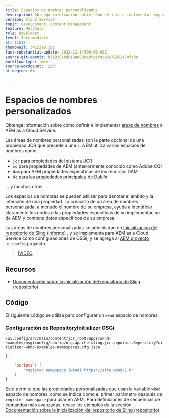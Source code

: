 ```yaml
---
title: Espacios de nombres personalizados
description: Obtenga información sobre cómo definir e implementar espacios de nombres personalizados en AEM as a Cloud Service.
version: Cloud Service
topic: Development, Content Management
feature: Metadata
role: Developer
level: Intermediate
kt: 11618
thumbnail: 3412319.jpg
last-substantial-update: 2022-12-14T00:00:00Z
source-git-commit: b3e9251bdb18a008be95c1fa9e5c79252a74fc98
workflow-type: tm+mt
source-wordcount: '230'
ht-degree: 6%

---
```


# Espacios de nombres personalizados

Obtenga información sobre cómo definir e implementar [áreas de nombres](https://developer.adobe.com/experience-manager/reference-materials/spec/jcr/1.0/4.5_Namespaces.html) a AEM as a Cloud Service.

Las áreas de nombres personalizadas son la parte opcional de una propiedad JCR que precede a una `:`. AEM utiliza varios espacios de nombres como:

+ `jcr` para propiedades del sistema JCR
+ `cq` para propiedades de AEM (anteriormente conocido como Adobe CQ)
+ `dam` para AEM propiedades específicas de los recursos DAM
+ `dc` para las propiedades principales de Dublín

... y muchos otros.

Los espacios de nombres se pueden utilizar para denotar el ámbito y la intención de una propiedad. La creación de un área de nombres personalizada, a menudo el nombre de su empresa, ayuda a identificar claramente los nodos o las propiedades específicas de su implementación de AEM y contiene datos específicos de su empresa.

Las áreas de nombres personalizadas se administran en [Inicialización del repositorio de Sling (informe)](https://sling.apache.org/documentation/bundles/repository-initialization.html) , y se implementa para AEM as a Cloud Service como configuraciones de OSGi, y se agrega al [AEM proyecto](https://experienceleague.adobe.com/docs/experience-manager-core-components/using/developing/archetype/overview.html?lang=es) `ui.config` proyecto.

>[!VIDEO](https://video.tv.adobe.com/v/3412319?quality=12&learn=on)

## Recursos

+ [Documentación sobre la inicialización del repositorio de Sling (repositorio)](https://sling.apache.org/documentation/bundles/repository-initialization.html#repoinit-parser-test-scenarios)

## Código 

El siguiente código se utiliza para configurar un `wknd` espacio de nombres.

### Configuración de RepositoryInitializer OSGi

`/ui.config/src/main/content/jcr_root/apps/wknd-examples/osgiconfig/config/org.apache.sling.jcr.repoinit.RepositoryInitializer~wknd-examples-namespaces.cfg.json`

```json
{

    "scripts": [
        "register namespace (wknd) https://site.wknd/1.0"
    ]
}
```

Esto permite que las propiedades personalizadas que usan la variable `wknd` espacio de nombres, como se indica como el primer parámetro después de `register namespace` para usar en AEM. Para definiciones de secuencias de comandos más avanzadas, revise los ejemplos de la sección [Documentación sobre la inicialización del repositorio de Sling (repositorio)](https://sling.apache.org/documentation/bundles/repository-initialization.html#repoinit-parser-test-scenarios).
